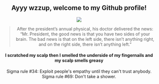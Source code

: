 <div align="center">
  <h2>Ayyy wzzup, welcome to my Github profile!</h2>
  <img src="https://readme-typing-svg.herokuapp.com/?font=courier+new&color=0BF700&lines=You+are+what+you+eat,;eat+is+what+you+are.%20" />
  <blockquote>After the president’s annual physical, his doctor delivered the news: “Mr. President, the good news is that you have two sides of your brain. The bad news is that on the left side, there isn’t anything right, and on the right side, there isn’t anything left.”</blockquote>
  <h4>I scratched my scalp then I smelled the underside of my fingernails and my scalp smells greasy</h4>
  <h10>Sigma rule #34: Exploit people's empathy until they can't trust anybody.</h10>
  <h10>Sigma rule #69: Don't take a shower.</h10>
